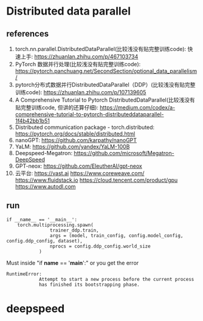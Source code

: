 # Distributed data parallel

## references

1. torch.nn.parallel.DistributedDataParallel(比较浅没有贴完整训练code): 快速上手: https://zhuanlan.zhihu.com/p/467103734
2. PyTorch 数据并行处理(比较浅没有贴完整训练code): https://pytorch.panchuang.net/SecondSection/optional_data_parallelism/
3. pytorch分布式数据并行DistributedDataParallel（DDP）(比较浅没有贴完整训练code): https://zhuanlan.zhihu.com/p/107139605
4. A Comprehensive Tutorial to Pytorch DistributedDataParallel(比较浅没有贴完整训练code, 但讲的还算仔细): https://medium.com/codex/a-comprehensive-tutorial-to-pytorch-distributeddataparallel-1f4b42bb1b51
5. Distributed communication package - torch.distributed: https://pytorch.org/docs/stable/distributed.html
6. nanoGPT: https://github.com/karpathy/nanoGPT
7. YaLM: https://github.com/yandex/YaLM-100B
8. Deepspeed-Megatron: https://github.com/microsoft/Megatron-DeepSpeed
9. GPT-neox: https://github.com/EleutherAI/gpt-neox
10. 云平台: https://vast.ai https://www.coreweave.com/ https://www.fluidstack.io https://cloud.tencent.com/product/gpu https://www.autodl.com



## run

```
if __name__ == '__main__':
    torch.multiprocessing.spawn(
                trainer_ddp.train,
                args = (model, train_config, config.model_config, config.ddp_config, dataset),
                nprocs = config.ddp_config.world_size
            )
```

Must inside "if __name__ == '__main__':" or you get the error 
```
RuntimeError: 
            Attempt to start a new process before the current process
            has finished its bootstrapping phase.
```



# deepspeed